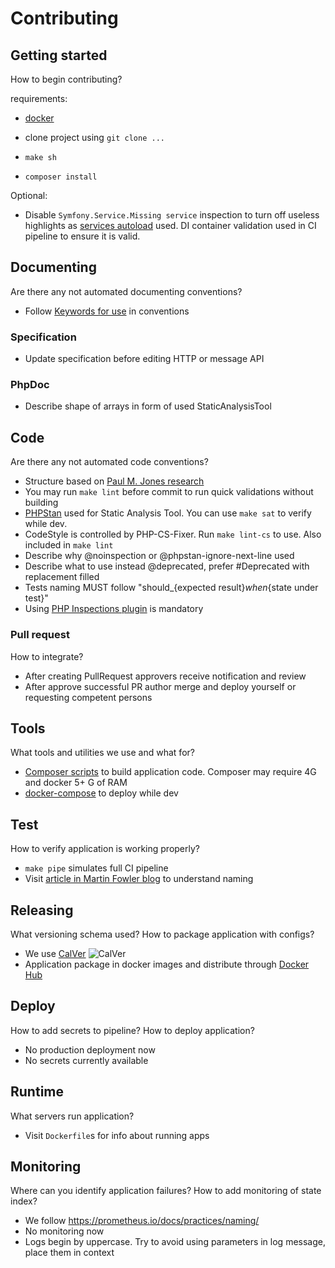 # Contributing

## Getting started

How to begin contributing?

requirements:

- [docker](https://docs.docker.com/get-docker/)

- clone project using `git clone ...`
- `make sh`
- `composer install`

Optional:

- Disable `Symfony.Service.Missing service` inspection to turn off useless highlights
  as [services autoload](https://symfony.com/doc/5.4/service_container.html#service-container-services-load-example)
  used. DI container validation used in CI pipeline to ensure it is valid.

## Documenting

Are there any not automated documenting conventions?

- Follow [Keywords for use](https://www.ietf.org/rfc/rfc2119.txt) in conventions

### Specification

- Update specification before editing HTTP or message API

### PhpDoc

- Describe shape of arrays in form of used StaticAnalysisTool

## Code

Are there any not automated code conventions?

- Structure based on [Paul M. Jones research](https://github.com/php-pds/skeleton)
- You may run `make lint` before commit to run quick validations without building
- [PHPStan](https://phpstan.org/) used for Static Analysis Tool. You can use `make sat` to verify while dev.
- CodeStyle is controlled by PHP-CS-Fixer. Run `make lint-cs` to use.
  Also included in `make lint`
- Describe why @noinspection or @phpstan-ignore-next-line used
- Describe what to use instead @deprecated, prefer #Deprecated with replacement filled
- Tests naming MUST follow "should_{expected result}_when_{state under test}"
- Using [PHP Inspections plugin](https://plugins.jetbrains.com/plugin/7622-php-inspections-ea-extended-) is mandatory

### Pull request

How to integrate?

- After creating PullRequest approvers receive notification and review
- After approve successful PR author merge and deploy yourself or
  requesting competent persons

## Tools

What tools and utilities we use and what for?

- [Composer scripts](https://getcomposer.org/doc/articles/scripts.md) to
  build application code. Composer may require 4G and docker 5+ G of RAM
- [docker-compose](https://docs.docker.com/compose/) to deploy while dev

## Test

How to verify application is working properly?

- `make pipe` simulates full CI pipeline
- Visit [article in Martin Fowler blog](https://martinfowler.com/articles/microservice-testing/#conclusion-summary) to
  understand naming

## Releasing

What versioning schema used? How to package application with configs?

- We use [CalVer](https://calver.org/) ![CalVer](https://img.shields.io/badge/calver-YYYY.0M.MICRO-22bfda.svg)
- Application package in docker images and distribute through [Docker Hub](https://hub.docker.com/search?type=image)

## Deploy

How to add secrets to pipeline? How to deploy application?

- No production deployment now
- No secrets currently available

## Runtime

What servers run application?

- Visit `Dockerfile`s for info about running apps

## Monitoring

Where can you identify application failures? How to add monitoring of state index?

- We follow <https://prometheus.io/docs/practices/naming/>
- No monitoring now
- Logs begin by uppercase. Try to avoid using parameters in log message, place them in context
